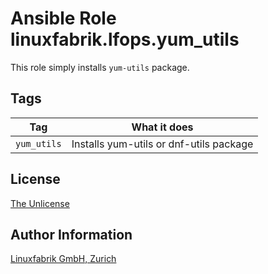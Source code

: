 # Ansible Role linuxfabrik.lfops.yum_utils

This role simply installs `yum-utils` package.


## Tags

| Tag         | What it does                            |
| ---         | ------------                            |
| `yum_utils` | Installs yum-utils or dnf-utils package |


## License

[The Unlicense](https://unlicense.org/)


## Author Information

[Linuxfabrik GmbH, Zurich](https://www.linuxfabrik.ch)
